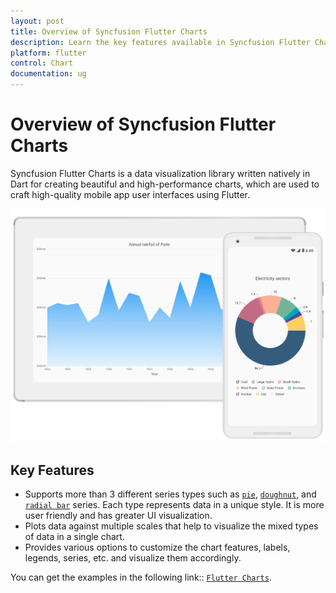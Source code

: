 ```yaml
---
layout: post
title: Overview of Syncfusion Flutter Charts
description: Learn the key features available in Syncfusion Flutter Charts and overview about SYncfusion Flutter Charts.
platform: flutter
control: Chart
documentation: ug
---
```


# Overview of Syncfusion Flutter Charts

Syncfusion Flutter Charts is a data visualization library written natively in Dart for creating beautiful and high-performance charts, which are used to craft high-quality mobile app user interfaces using Flutter.

![Overview Flutter chart](images/overview/overview.png)

## Key Features

* Supports more than 3 different series types such as [`pie`](https://www.syncfusion.com/flutter-widgets/flutter-charts/chart-types/pie-chart), [`doughnut`](https://www.syncfusion.com/flutter-widgets/flutter-charts/chart-types/doughnut-chart), and [`radial bar`](https://www.syncfusion.com/flutter-widgets/flutter-charts/chart-types/radial-bar-chart) series. Each type represents data in a unique style. It is more user friendly and has greater UI visualization.
* Plots data against multiple scales that help to visualize the mixed types of data in a single chart.
* Provides various options to customize the chart features, labels, legends, series, etc. and visualize them accordingly.

You can get the examples in the following link:: [`Flutter Charts`](https://github.com/syncfusion/flutter-examples).